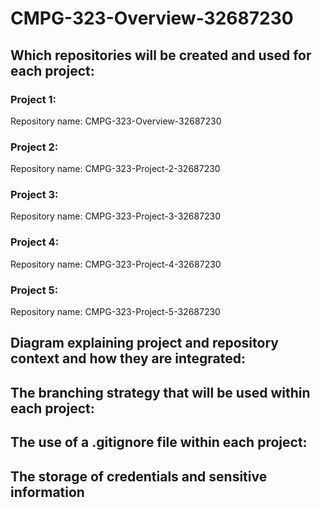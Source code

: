 # CMPG-323-Overview-32687230

## Which repositories will be created and used for each project:
### Project 1:
Repository name: CMPG-323-Overview-32687230
### Project 2:
Repository name: CMPG-323-Project-2-32687230
### Project 3:
Repository name: CMPG-323-Project-3-32687230
### Project 4:
Repository name: CMPG-323-Project-4-32687230
### Project 5:
Repository name: CMPG-323-Project-5-32687230

## Diagram explaining project and repository context and how they are integrated:

## The branching strategy that will be used within each project:

## The use of a .gitignore file within each project:

## The storage of credentials and sensitive information 
